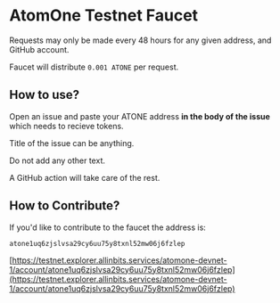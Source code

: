 # AtomOne Testnet Faucet

Requests may only be made every 48 hours for any given address, and GitHub account.

Faucet will distribute `0.001 ATONE` per request.

## How to use?

Open an issue and paste your ATONE address **in the body of the issue** which needs to recieve tokens.

Title of the issue can be anything.

Do not add any other text.

A GitHub action will take care of the rest.

## How to Contribute?

If you'd like to contribute to the faucet the address is:

```
atone1uq6zjslvsa29cy6uu75y8txnl52mw06j6fzlep
```

[https://testnet.explorer.allinbits.services/atomone-devnet-1/account/atone1uq6zjslvsa29cy6uu75y8txnl52mw06j6fzlep](https://testnet.explorer.allinbits.services/atomone-devnet-1/account/atone1uq6zjslvsa29cy6uu75y8txnl52mw06j6fzlep)
